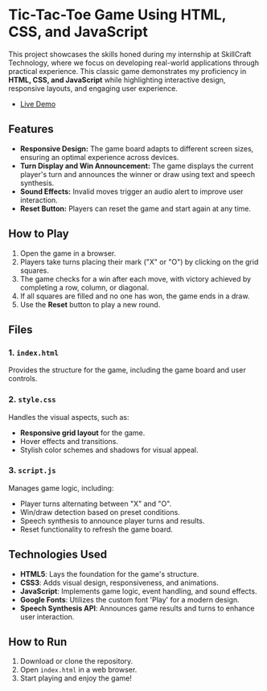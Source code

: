 # Tic-Tac-Toe Game Using HTML, CSS, and JavaScript

This project showcases the skills honed during my internship at SkillCraft Technology, where we focus on developing real-world applications through practical experience. This classic game demonstrates my proficiency in **HTML, CSS, and JavaScript** while highlighting interactive design, responsive layouts, and engaging user experience.

- [Live Demo](http://tic-tac-toe.devbyabhishek.infinityfreeapp.com)

## Features

*   **Responsive Design:** The game board adapts to different screen sizes, ensuring an optimal experience across devices.
*   **Turn Display and Win Announcement:** The game displays the current player's turn and announces the winner or draw using text and speech synthesis.
*   **Sound Effects:** Invalid moves trigger an audio alert to improve user interaction.
*   **Reset Button:** Players can reset the game and start again at any time.

## How to Play

1.  Open the game in a browser.
2.  Players take turns placing their mark ("X" or "O") by clicking on the grid squares.
3.  The game checks for a win after each move, with victory achieved by completing a row, column, or diagonal.
4.  If all squares are filled and no one has won, the game ends in a draw.
5.  Use the **Reset** button to play a new round.

## Files

### 1. `index.html`

Provides the structure for the game, including the game board and user controls.

### 2. `style.css`

Handles the visual aspects, such as:

*   **Responsive grid layout** for the game.
*   Hover effects and transitions.
*   Stylish color schemes and shadows for visual appeal.

### 3. `script.js`

Manages game logic, including:

*   Player turns alternating between "X" and "O".
*   Win/draw detection based on preset conditions.
*   Speech synthesis to announce player turns and results.
*   Reset functionality to refresh the game board.

## Technologies Used

*   **HTML5**: Lays the foundation for the game's structure.
*   **CSS3**: Adds visual design, responsiveness, and animations.
*   **JavaScript**: Implements game logic, event handling, and sound effects.
*   **Google Fonts**: Utilizes the custom font 'Play' for a modern design.
*   **Speech Synthesis API**: Announces game results and turns to enhance user interaction.

## How to Run

1.  Download or clone the repository.
2.  Open `index.html` in a web browser.
3.  Start playing and enjoy the game!
